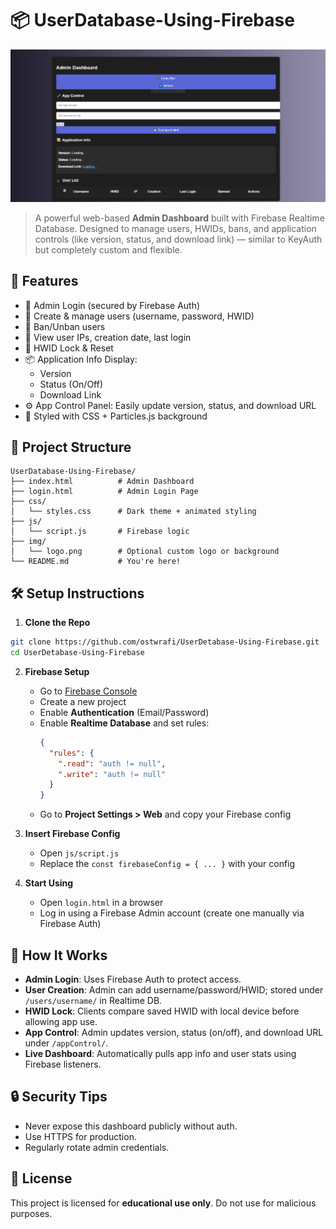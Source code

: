 
# 📦 UserDatabase-Using-Firebase

![Admin Dashboard Preview](Detabase.PNG)

> A powerful web-based **Admin Dashboard** built with Firebase Realtime Database. Designed to manage users, HWIDs, bans, and application controls (like version, status, and download link) — similar to KeyAuth but completely custom and flexible.

## 🚀 Features

- 🔐 Admin Login (secured by Firebase Auth)
- 👥 Create & manage users (username, password, HWID)
- 🚫 Ban/Unban users
- 📄 View user IPs, creation date, last login
- 🧠 HWID Lock & Reset
- 📦 Application Info Display:
  - Version
  - Status (On/Off)
  - Download Link
- ⚙️ App Control Panel: Easily update version, status, and download URL
- 🎨 Styled with CSS + Particles.js background

## 📁 Project Structure

```
UserDatabase-Using-Firebase/
├── index.html          # Admin Dashboard
├── login.html          # Admin Login Page
├── css/
│   └── styles.css      # Dark theme + animated styling
├── js/
│   └── script.js       # Firebase logic
├── img/
│   └── logo.png        # Optional custom logo or background
└── README.md           # You're here!
```

## 🛠️ Setup Instructions

1. **Clone the Repo**

```bash
git clone https://github.com/ostwrafi/UserDetabase-Using-Firebase.git
cd UserDetabase-Using-Firebase
```

2. **Firebase Setup**
   - Go to [Firebase Console](https://console.firebase.google.com/)
   - Create a new project
   - Enable **Authentication** (Email/Password)
   - Enable **Realtime Database** and set rules:
     ```json
     {
       "rules": {
         ".read": "auth != null",
         ".write": "auth != null"
       }
     }
     ```
   - Go to **Project Settings > Web** and copy your Firebase config

3. **Insert Firebase Config**
   - Open `js/script.js`
   - Replace the `const firebaseConfig = { ... }` with your config

4. **Start Using**
   - Open `login.html` in a browser
   - Log in using a Firebase Admin account (create one manually via Firebase Auth)

## 🧠 How It Works

- **Admin Login**: Uses Firebase Auth to protect access.
- **User Creation**: Admin can add username/password/HWID; stored under `/users/username/` in Realtime DB.
- **HWID Lock**: Clients compare saved HWID with local device before allowing app use.
- **App Control**: Admin updates version, status (on/off), and download URL under `/appControl/`.
- **Live Dashboard**: Automatically pulls app info and user stats using Firebase listeners.

## 🔒 Security Tips

- Never expose this dashboard publicly without auth.
- Use HTTPS for production.
- Regularly rotate admin credentials.



## 📜 License

This project is licensed for **educational use only**. Do not use for malicious purposes.
